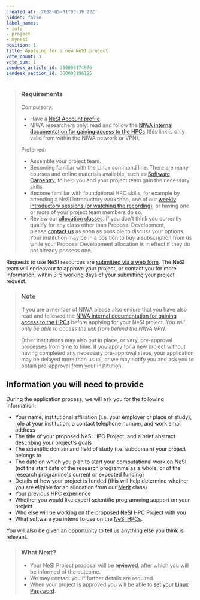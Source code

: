 ```yaml
---
created_at: '2018-05-01T03:39:22Z'
hidden: false
label_names:
- info
- project
- mynesi
position: 1
title: Applying for a new NeSI project
vote_count: 3
vote_sum: 1
zendesk_article_id: 360000174976
zendesk_section_id: 360000196195
---
```


> ### Requirements
>
> Compulsory:
>
> -   Have a [NeSI Account
>     profile](https://support.nesi.org.nz/hc/en-gb/articles/360000159715).
> -   NIWA researchers only: read and follow the [NIWA internal
>     documentation for gaining access to the
>     HPCs](https://one.niwa.co.nz/display/ONE/High+Performance+Computing+Facility+Services) (this
>     link is only valid from within the NIWA network or VPN).
>
> Preferred:
>
> -   Assemble your project team.
> -   Becoming familiar with the Linux command line. There are many
>     courses and online materials available, such as [Software
>     Carpentry](https://swcarpentry.github.io/shell-novice/), to help
>     you and your project team gain the necessary skills.
> -   Become familiar with foundational HPC skills, for example by
>     attending a NeSI introductory workshop, one of our [weekly
>     introductory sessions (or watching the
>     recording)](https://support.nesi.org.nz/hc/en-gb/articles/360000428676),
>     or having one or more of your project team members do so.
> -   Review our [allocation
>     classes](https://support.nesi.org.nz/hc/en-gb/articles/360000925176).
>     If you don't think you currently qualify for any class other than
>     Proposal Development, please [contact
>     us](https://support.nesi.org.nz/hc/requests/new) as soon as
>     possible to discuss your options. Your institution may be in a
>     position to buy a subscription from us while your Proposal
>     Development allocation is in effect if they do not already possess
>     one.

Requests to use NeSI resources are [submitted via a web
form](https://my.nesi.org.nz/). The NeSI team will endeavour to approve
your project, or contact you for more information, within 3-5 working
days of your submitting your project request.

> ### Note
>
> If you are a member of NIWA please also ensure that you have also read
> and followed the [NIWA internal documentation for gaining access to
> the
> HPCs](https://one.niwa.co.nz/display/ONE/High+Performance+Computing+Facility+Services)
> before applying for your NeSI project. *You will only be able to
> access the link from behind the NIWA VPN.*
>
> Other institutions may also put in place, or vary, pre-approval
> processes from time to time. If you apply for a new project without
> having completed any necessary pre-approval steps, your application
> may be delayed more than usual, or we may notify you and ask you to
> obtain pre-approval from your institution.

## Information you will need to provide

During the application process, we will ask you for the following
information:

-   Your name, institutional affiliation (i.e. your employer or place of
    study), role at your institution, a contact telephone number, and
    work email address
-   The title of your proposed NeSI HPC Project, and a brief abstract
    describing your project's goals
-   The scientific domain and field of study (i.e. subdomain) your
    project belongs to
-   The date on which you plan to start your computational work on NeSI
    (not the start date of the research programme as a whole, or of the
    research programme's current or expected funding)
-   Details of how your project is funded (this will help determine
    whether you are eligible for an allocation from our
    [Merit](https://support.nesi.org.nz/hc/articles/360000175635) class)
-   Your previous HPC experience
-   Whether you would like expert scientific programming support on your
    project
-   Who else will be working on the proposed NeSI HPC Project with you
-   What software you intend to use on the [NeSI
    HPCs](https://support.nesi.org.nz/hc/articles/360000175735).

You will also be given an opportunity to tell us anything else you think
is relevant.

> ### What Next?
>
> -   Your NeSI Project proposal will be
>     [reviewed](https://support.nesi.org.nz/hc/en-gb/articles/360000202136),
>     after which you will be informed of the outcome.
> -   We may contact you if further details are required.
> -   When your project is approved you will be able to [set your Linux
>     Password](https://support.nesi.org.nz/hc/en-gb/articles/360000335995).
